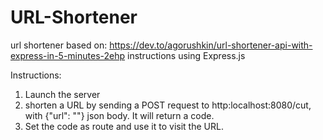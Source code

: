 # URL-Shortener

url shortener based on: https://dev.to/agorushkin/url-shortener-api-with-express-in-5-minutes-2ehp instructions using Express.js

Instructions:

1. Launch the server
2. shorten a URL by sending a POST request to http:localhost:8080/cut, with {"url": "<Your URL>"} json body. It will return a code.
3. Set the code as route and use it to visit the URL.
